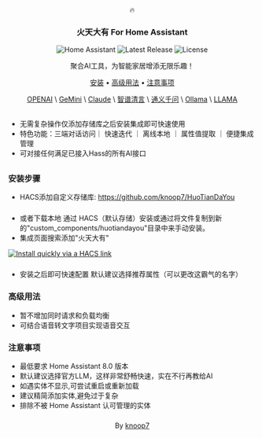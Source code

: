 <div align="center">

🔥
### 火天大有 For Home Assistant 

![Home Assistant](https://img.shields.io/badge/Home%20Assistant-2024.8.0-blue.svg?color=red)
![Latest Release](https://img.shields.io/github/v/release/knoop7/HuoTianDaYou?color=red)
![License](https://img.shields.io/github/license/knoop7/HuoTianDaYou?color=red)

聚合AI工具，为智能家居增添无限乐趣！

[安装](#安装步骤) • [高级用法](#高级用法) • [注意事项](#注意事项)

[OPENAI](https://openai.com/) \ [GeMini](https://gemini.google.com/) \ [Claude](https://www.anthropic.com/) \ [智谱清言](https://open.bigmodel.cn/) \ [通义千问](https://tongyi.aliyun.com/) \ [Ollama](https://ollama.ai/) \ [LLAMA](https://ai.meta.com/llama/)

</div>

##

  
- 无需复杂操作仅添加存储库之后安装集成即可快速使用
- 特色功能：三端对话访问｜ 快速迭代 ｜ 离线本地 ｜ 属性值提取 ｜ 便捷集成管理
- 可对接任何满足已接入Hass的所有AI接口



##

<div align="center">



</div>



### 安装步骤

- HACS添加自定义存储库:
https://github.com/knoop7/HuoTianDaYou

###

- 或者下载本地
通过 HACS（默认存储）安装或通过将文件复制到新的"custom_components/huotiandayou"目录中来手动安装。
- 集成页面搜索添加"火天大有"

[![Install quickly via a HACS link](https://my.home-assistant.io/badges/hacs_repository.svg)](https://my.home-assistant.io/redirect/hacs_repository/?owner=knoop7&repository=huotiandayoupe&category=integration)


###

- 安装之后即可快速配置
默认建议选择推荐属性（可以更改这霸气的名字）


### 高级用法

- 暂不增加同时请求和负载均衡
- 可结合语音转文字项目实现语音交互

### 注意事项

-    最低要求 Home Assistant 8.0 版本
-    默认建议选择官方LLM，这样非常舒畅快速，实在不行再教给AI
-    如遇实体不显示,可尝试重启或重新加载
-    建议精简添加实体,避免过于复杂
-    排除不被 Home Assistant 认可管理的实体

###

###

<div align="center">

By [knoop7](https://github.com/knoop7)

</div>
